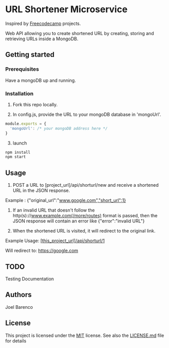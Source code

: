 # URL Shortener Microservice

Inspired by [Freecodecamp](https://learn.freecodecamp.org/apis-and-microservices/apis-and-microservices-projects/exercise-tracker) projects.

Web API allowing you to create shortened URL by creating, storing and retrieving URLs inside a MongoDB.

## Getting started

### Prerequisites

Have a mongoDB up and running.

### Installation

1) Fork this repo locally.

2) In config.js, provide the URL to your mongoDB database in 'mongoUrl'.
```javascript
module.exports = {
  'mongoUrl': /* your mongoDB address here */
}
```

3) launch 
```bash
npm install 
npm start
```

## Usage

1) POST a URL to [project_url]/api/shorturl/new and receive a shortened URL in the JSON response.
   
Example : {"original_url":"www.google.com","short_url":1}

1) If an invalid URL that doesn't follow the http(s)://www.example.com(/more/routes) format is passed, then the JSON response will contain an error like {"error":"invalid URL"}

2) When the shortened URL is visited, it will redirect to the original link.

Example Usage: 
[[this_project_url]/api/shorturl/1]()
  
Will redirect to:
https://google.com

## TODO

Testing
Documentation

## Authors

Joel Barenco

## License

This project is licensed under the [MIT](https://choosealicense.com/licenses/mit/) license.
See also the [LICENSE.md](LICENSE.md) file for details